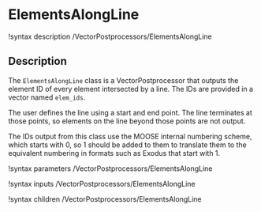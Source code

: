 # ElementsAlongLine

!syntax description /VectorPostprocessors/ElementsAlongLine

## Description

The `ElementsAlongLine` class is a VectorPostprocessor that outputs the element ID of
every element intersected by a line. The IDs are provided in a vector named `elem_ids`.

The user defines the line using a start and end point. The line terminates at those points,
so elements on the line beyond those points are not output.

The IDs output from this class use the MOOSE internal numbering scheme, which starts
with 0, so 1 should be added to them to translate them to the equivalent numbering in
formats such as Exodus that start with 1.

!syntax parameters /VectorPostprocessors/ElementsAlongLine

!syntax inputs /VectorPostprocessors/ElementsAlongLine

!syntax children /VectorPostprocessors/ElementsAlongLine
